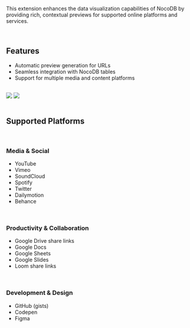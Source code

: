 <p>
This extension enhances the data visualization capabilities of NocoDB by providing rich, contextual previews for supported online platforms and services.
</p>
<br>
<h2>Features</h2>
<ul>
  <li>Automatic preview generation for URLs</li>
  <li>Seamless integration with NocoDB tables</li>
  <li>Support for multiple media and content platforms</li>
</ul>
<br>
<div class="flex gap-5">
  <img src="url-preview-ee/assets/description-ss-1.png" class="w-[calc(50%_-_10px)] object-contain rounded-xl border"/>
  <img src="url-preview-ee/assets/description-ss-2.png" class="w-[calc(50%_-_10px)] object-contain rounded-xl"/>
</div>
<br>
<h2>Supported Platforms</h2>
<br>
<h3>Media & Social</h3>
<ul>
  <li>YouTube</li>
  <li>Vimeo</li>
  <li>SoundCloud</li>
  <li>Spotify</li>
  <li>Twitter</li>
  <li>Dailymotion</li>
  <li>Behance</li>
</ul>
<br>
<h3>Productivity & Collaboration</h3>
<ul>
  <li>Google Drive share links</li>
  <li>Google Docs</li>
  <li>Google Sheets</li>
  <li>Google Slides</li>
  <li>Loom share links</li>
</ul>
<br>
<h3>Development & Design</h3>
<ul>
  <li>GitHub (gists)</li>
  <li>Codepen</li>
  <li>Figma</li>
</ul>
